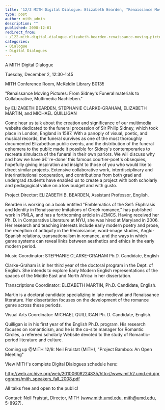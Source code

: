 ```yaml
---
title: '12/2 MITH Digital Dialogue: Elizabeth Bearden, "Renaissance Moving Pictures: From Sidney''s Funeral materials to Collaborative, Multimedia Nachleben."'
type: post
author: mith_admin
description: ""
published: 2008-12-01
redirect_from: 
- /122-mith-digital-dialogue-elizabeth-bearden-renaissance-moving-pictures-from-sidneys-funeral-materials-to-collaborative-multimedia-nachleben/
categories:
- Dialogue
- Digital Dialogues
---
```

A MITH Digital Dialogue

Tuesday, December 2, 12:30-1:45

MITH Conference Room, McKeldin Library B0135

"Renaissance Moving Pictures: From Sidney's Funeral materials to Collaborative, Multimedia Nachleben."

by ELIZABETH BEARDEN, STEPHANIE CLARKE-GRAHAM, ELIZABETH MARTIN, and MICHAEL QUILLIGAN

Come hear us talk about the creation and significance of our multimedia website dedicated to the funeral procession of Sir Philip Sidney, which took place in London, England in 1587. With a panoply of visual, poetic, and musical records, the funeral survives as one of the most thoroughly documented Elizabethan public events, and the distribution of the funeral ephemera to the public made it possible for Sidney's contemporaries to recreate simulacra of the funeral in their own parlors. We will discuss why and how we have â€˜re-done' this famous courtier-poet's obsequies, hopefully giving inspiration and insight to those of you who would like to direct similar projects. Extensive collaborative work, interdisciplinary and interinstitutional cooperation, and contributions from both grad and undergrad students have enabled us to create a project with both scholarly and pedagogical value on a low budget and with gusto.

Project Director: ELIZABETH B. BEARDEN, Assistant Professor, English.

Bearden is working on a book entitled "Emblematics of the Self: Ekphrasis and Identity in Renaissance Imitations of Greek romance," has published work in PMLA, and has a forthcoming article in JEMCS. Having received her Ph. D. in Comparative Literature at NYU, she was hired at Maryland in 2006. Her research and teaching interests include early modern poetry and prose, the reception of antiquity in the Renaissance, word-image studies, Anglo-Spanish relations, transnationalism in romance, and the ways in which genre systems can reveal links between aesthetics and ethics in the early modern period.

Music Coordinator: STEPHANIE CLARKE-GRAHAM Ph.D. Candidate, English

Clarke-Graham is in her third year of the doctoral program in the Dept. of English. She intends to explore Early Modern English representations of the spaces of the Middle East and North Africa in her dissertation.

Transcriptions Coordinator: ELIZABETH MARTIN, Ph.D. Candidate, English.

Martin is a doctoral candidate specializing in late medieval and Renaissance literature. Her dissertation focuses on the development of the romance genre across these periods.

Visual Arts Coordinator: MICHAEL QUILLIGAN Ph. D. Candidate, English.

Quilligan is in his first year of the English Ph.D. program. His research focuses on romanticism, and he is the co-site manager for Romantic Circles, a refereed scholarly Website devoted to the study of Romantic-period literature and culture.

Coming up @MITH 12/9: Neil Fraistat (MITH), "Project Bamboo: An Open Meeting"

View MITH's complete Digital Dialogues schedule here:

http://web.archive.org/web/20100608224835/http://www.mith2.umd.edu/programs/mith_speakers_fall_2008.pdf

All talks free and open to the public!

Contact: Neil Fraistat, Director, MITH (www.mith.umd.edu, mith@umd.edu, 5-8927).
